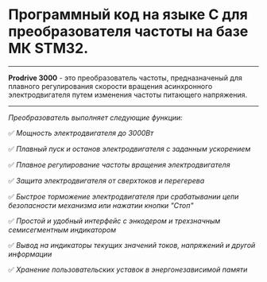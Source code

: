 # Программный код на языке C для преобразователя частоты на базе МК STM32. 
***
**Prodrive 3000** - это преобразователь частоты, предназначеный для плавного регулирования скорости вращения асинхронного
электродвигателя путем изменения частоты питающего напряжения.
***
*Преобразователь выполняет следующие функции:*

✅ *Мощность электродвигателя до 3000Вт*

✅ *Плавный пуск и останов электродвигателя с заданным ускорением*

✅ *Плавное регулирование частоты вращения электродвигателя*

✅ *Защита электродвигателя от сверхтоков и перегерева*

✅ *Быстрое торможение электродвигателя при срабатывании цепи безопасности механизма или нажатии кнопки "Стоп"*

✅ *Простой и удобный интерфейс с энкодером и трехзначным семисегментным индикатором*

✅ *Вывод на индикаторы текущих значений токов, напряжений и другой информации*

✅ *Хранение пользовательских уставок в энергонезависимой памяти*

